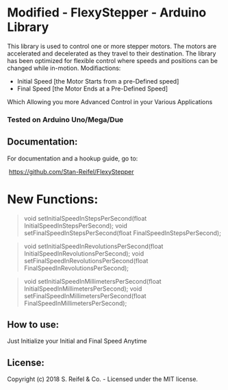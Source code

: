 # Modified - FlexyStepper - Arduino Library

This library is used to control one or more stepper motors.  The motors are accelerated and decelerated as they travel to their destination.  The library has been optimized for flexible control where speeds and positions can be changed while in-motion.
Modifiactions:
-  Initial Speed [the Motor Starts from a pre-Defined speed]
-  Final Speed [the Motor Ends at a Pre-Defined Speed]

Which Allowing you more Advanced Control in your Various Applications

### Tested on Arduino Uno/Mega/Due

## Documentation:
For documentation and a hookup guide, go to:

​    https://github.com/Stan-Reifel/FlexyStepper

# New Functions:
>  void setInitialSpeedInStepsPerSecond(float InitialSpeedInStepsPerSecond);
	void setFinalSpeedInStepsPerSecond(float FinalSpeedInStepsPerSecond);
	
>	void setInitialSpeedInRevolutionsPerSecond(float InitialSpeedInRevolutionsPerSecond);
	void setFinalSpeedInRevolutionsPerSecond(float FinalSpeedInRevolutionsPerSecond);

>	void setInitialSpeedInMillimetersPerSecond(float InitialSpeedInMillimetersPerSecond);
	void setFinalSpeedInMillimetersPerSecond(float FinalSpeedInMillimetersPerSecond);

## How to use:
Just Initialize your Initial and Final Speed Anytime

## License:
Copyright (c) 2018 S. Reifel & Co.   -   Licensed under the MIT license.
